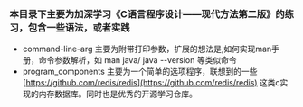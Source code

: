 ### 本目录下主要为加深学习《C语言程序设计——现代方法第二版》的练习，包含一些语法，或者实践

- command-line-arg 主要为附带打印参数，扩展的想法是,如何实现man手册，命令参数解析，如 man java/ java --version 等类似命令
- program_components 主要为一个简单的选项程序，联想到的一些
  [https://github.com/redis/redis](https://github.com/redis/redis) 这类c实现的内存数据库。同时也是优秀的开源学习仓库。
